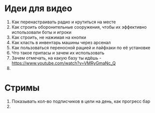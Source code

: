 # Идеи для видео
1. Как перенастраивать радио и крутиться на месте
2. Как строить оборонительные сооружения, чтобы их эффективно использовали боты и игроки
3. Как строить, не нажимая на кнопки
4. Как класть в инвентарь машины через арсенал
5. Как пользоваться переносной рацией и лайфхаки по её установке
6. Что такое припасы и зачем их использовать
7. Зачем отмечать, на какую базу ты идёшь - https://www.youtube.com/watch?v=VMRyGmaNc_Q
8. 



# Стримы
1. Показывать кол-во подписчиков в цели на день, как прогресс бар
2. 
